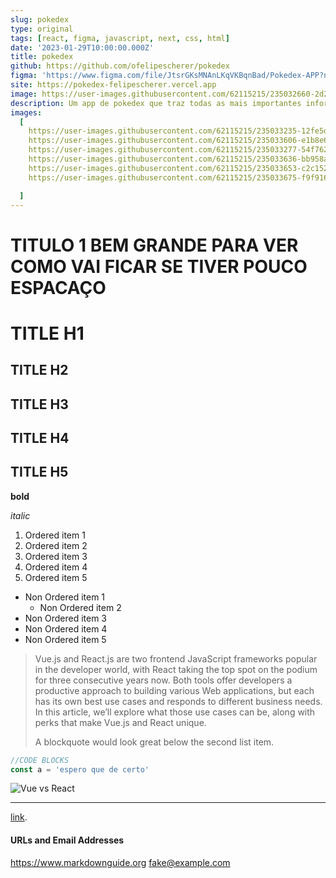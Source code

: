 ```yaml
---
slug: pokedex
type: original
tags: [react, figma, javascript, next, css, html]
date: '2023-01-29T10:00:00.000Z'
title: pokedex
github: https://github.com/ofelipescherer/pokedex
figma: 'https://www.figma.com/file/JtsrGKsMNAnLKqVKBqnBad/Pokedex-APP?node-id=0-1&t=FUvofI6UnU3Pep3a-0'
site: https://pokedex-felipescherer.vercel.app
image: https://user-images.githubusercontent.com/62115215/235032660-2d21545b-2400-404c-9d43-7c0e5cf4b647.png
description: Um app de pokedex que traz todas as mais importantes informações que você necessita 😁
images:
  [
    https://user-images.githubusercontent.com/62115215/235033235-12fe5d0f-5652-4b60-aa9b-3d99bca8ddb1.png,
    https://user-images.githubusercontent.com/62115215/235033606-e1b8e6be-bc13-4ef0-9ddb-14f9e9850007.gif,
    https://user-images.githubusercontent.com/62115215/235033277-54f762ea-092a-4a76-b33c-65bb18b305ec.png,
    https://user-images.githubusercontent.com/62115215/235033636-bb958a34-81d7-4ac2-9a32-fd5095d7584c.png,
    https://user-images.githubusercontent.com/62115215/235033653-c2c152b6-6a8e-4d62-b6fc-3cb840f05ccf.png,
    https://user-images.githubusercontent.com/62115215/235033675-f9f91660-0da8-4466-b00f-57d136bf086e.png

  ]
---
```


# TITULO 1 BEM GRANDE PARA VER COMO VAI FICAR SE TIVER POUCO ESPACAÇO

# TITLE H1

## TITLE H2

## TITLE H3

## TITLE H4

## TITLE H5

**bold**

_italic_

1. Ordered item 1
1. Ordered item 2
1. Ordered item 3
1. Ordered item 4
1. Ordered item 5

- Non Ordered item 1
  - Non Ordered item 2
- Non Ordered item 3
- Non Ordered item 4
- Non Ordered item 5

> Vue.js and React.js are two frontend JavaScript frameworks popular in the developer world, with React taking the top spot on the podium for three consecutive years now. Both tools offer developers a productive approach to building various Web applications, but each has its own best use cases and responds to different business needs. In this article, we’ll explore what those use cases can be, along with perks that make Vue.js and React unique.
>
> A blockquote would look great below the second list item.

```javascript
//CODE BLOCKS
const a = 'espero que de certo'
```

![Vue vs React](https://www.monterail.com/hubfs/vuevsreact.jpg)

---

[link](https://duckduckgo.com 'The best search engine for privacy').

#### URLs and Email Addresses

<https://www.markdownguide.org>
<fake@example.com>

